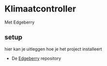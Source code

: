 # Klimaatcontroller
Met Edgeberry

## setup
hier kan je uitleggen hoe je het project installeert

- De [Edgeberry](https://github.com/Edgeberry) repository
